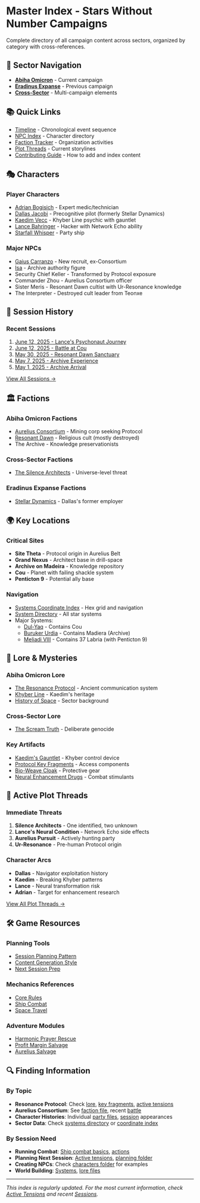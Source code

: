 # Master Index - Stars Without Number Campaigns

Complete directory of all campaign content across sectors, organized by category with cross-references.

## 🌌 Sector Navigation
- **[Abiha Omicron](sectors/abiha-omicron/)** - Current campaign
- **[Eradinus Expanse](sectors/eradinus-expanse/)** - Previous campaign
- **[Cross-Sector](sectors/cross-sector/)** - Multi-campaign elements

## 📚 Quick Links
- [Timeline](TIMELINE.md) - Chronological event sequence
- [NPC Index](NPC-INDEX.md) - Character directory
- [Faction Tracker](FACTION-TRACKER.md) - Organization activities
- [Plot Threads](sectors/abiha-omicron/plot-threads/active-tensions.md) - Current storylines
- [Contributing Guide](CONTRIBUTING.md) - How to add and index content

## 🎭 Characters

### Player Characters
- [Adrian Bogisich](party/adrian-bogisich/character-sheet.md) - Expert medic/technician
- [Dallas Jacobi](party/dallas-jacobi/character-sheet.md) - Precognitive pilot (formerly Stellar Dynamics)
- [Kaedim Vecc](party/kaedim-vecc/character-sheet.md) - Khyber Line psychic with gauntlet
- [Lance Bahringer](party/lance-bahringer/character-sheet.md) - Hacker with Network Echo ability
- [Starfall Whisper](party/starfall-whisper.md) - Party ship

### Major NPCs
- [Gaius Carranzo](sectors/abiha-omicron/characters/gaius-carranzo.md) - New recruit, ex-Consortium
- [Isa](sectors/abiha-omicron/characters/isa-archive-authority.md) - Archive authority figure
- Security Chief Keller - Transformed by Protocol exposure
- Commander Zhou - Aurelius Consortium officer
- Sister Meris - Resonant Dawn cultist with Ur-Resonance knowledge
- The Interpreter - Destroyed cult leader from Teonxe

## 📅 Session History

### Recent Sessions
1. [June 12, 2025 - Lance's Psychonaut Journey](sectors/abiha-omicron/sessions/2025-06-12-lances-psychonaut-journey.md)
2. [June 12, 2025 - Battle at Cou](sectors/abiha-omicron/sessions/2025-06-12-cou-approach-battle.md)
3. [May 30, 2025 - Resonant Dawn Sanctuary](sectors/abiha-omicron/sessions/2025-05-30-resonant-dawn-sanctuary.md)
4. [May 7, 2025 - Archive Experience](sectors/abiha-omicron/sessions/2025-05-07-archive-experience.md)
5. [May 1, 2025 - Archive Arrival](sectors/abiha-omicron/sessions/2025-05-01-archive-arrival.md)

[View All Sessions →](sectors/abiha-omicron/sessions/)

## 🏛️ Factions

### Abiha Omicron Factions
- [Aurelius Consortium](sectors/abiha-omicron/factions/aurelius-consortium.md) - Mining corp seeking Protocol
- [Resonant Dawn](sectors/abiha-omicron/factions/resonant-dawn.md) - Religious cult (mostly destroyed)
- The Archive - Knowledge preservationists

### Cross-Sector Factions
- [The Silence Architects](sectors/cross-sector/factions/silence-architects.md) - Universe-level threat

### Eradinus Expanse Factions
- [Stellar Dynamics](sectors/eradinus-expanse/factions/stellar-dynamics.md) - Dallas's former employer

## 🌍 Key Locations

### Critical Sites
- **Site Theta** - Protocol origin in Aurelius Belt
- **Grand Nexus** - Architect base in drill-space
- **Archive on Madeira** - Knowledge repository
- **Cou** - Planet with failing shackle system
- **Penticton 9** - Potential ally base

### Navigation
- [Systems Coordinate Index](sectors/abiha-omicron/systems-coordinate-index.md) - Hex grid and navigation
- [System Directory](sectors/abiha-omicron/systems/) - All star systems
- Major Systems:
  - [Dul-Yaq](sectors/abiha-omicron/systems/dul-yaq/system--dul-yaq.md) - Contains Cou
  - [Buruker Urdia](sectors/abiha-omicron/systems/buruker-urdia/system--buruker-urdia.md) - Contains Madiera (Archive)
  - [Meliadi VIII](sectors/abiha-omicron/systems/meliadi-viii/system--meliadi-viii.md) - Contains 37 Labria (with Penticton 9)

## 📜 Lore & Mysteries

### Abiha Omicron Lore
- [The Resonance Protocol](sectors/abiha-omicron/lore/resonance-protocol.md) - Ancient communication system
- [Khyber Line](sectors/abiha-omicron/lore/khyber-line.md) - Kaedim's heritage
- [History of Space](sectors/abiha-omicron/lore/history-of-space.md) - Sector background

### Cross-Sector Lore
- [The Scream Truth](sectors/cross-sector/lore/the-scream-truth.md) - Deliberate genocide

### Key Artifacts
- [Kaedim's Gauntlet](party/kaedim-vecc/kaedim-gauntlet.md) - Khyber control device
- [Protocol Key Fragments](sectors/abiha-omicron/lore/protocol-key-fragments.md) - Access components
- [Bio-Weave Cloak](party/lance-bahringer/bio-weave-cloak.md) - Protective gear
- [Neural Enhancement Drugs](party/adrian-bogisich/drugs-and-compounds-reference.md) - Combat stimulants

## 🎯 Active Plot Threads

### Immediate Threats
1. **Silence Architects** - One identified, two unknown
2. **Lance's Neural Condition** - Network Echo side effects
3. **Aurelius Pursuit** - Actively hunting party
4. **Ur-Resonance** - Pre-human Protocol origin

### Character Arcs
- **Dallas** - Navigator exploitation history
- **Kaedim** - Breaking Khyber patterns
- **Lance** - Neural transformation risk
- **Adrian** - Target for enhancement research

[View All Plot Threads →](sectors/abiha-omicron/plot-threads/active-tensions.md)

## 🛠️ Game Resources

### Planning Tools
- [Session Planning Pattern](gm-notes/session-planning-pattern.md)
- [Content Generation Style](gm-notes/content-generation-style.md)
- [Next Session Prep](sectors/abiha-omicron/planning/next-session/)

### Mechanics References
- [Core Rules](game-mechanics/core-rules-reference.md)
- [Ship Combat](game-mechanics/ship-combat-basics.md)
- [Space Travel](game-mechanics/space-travel-times.md)

### Adventure Modules
- [Harmonic Prayer Rescue](modules/2025-06-12-harmonic-prayer-rescue-module.md)
- [Profit Margin Salvage](modules/2025-06-12-profit-margin-salvage-module.md)
- [Aurelius Salvage](modules/aurelius-salvage.md)

## 🔍 Finding Information

### By Topic
- **Resonance Protocol**: Check [lore](lore/resonance-protocol.md), [key fragments](lore/protocol-key-fragments.md), [active tensions](plot-threads/active-tensions.md)
- **Aurelius Consortium**: See [faction file](factions/aurelius-consortium.md), recent [battle](sessions/2025-06-12-cou-approach-battle.md)
- **Character Histories**: Individual [party files](party/), [session](sessions/) appearances
- **Sector Data**: Check [systems directory](systems/) or [coordinate index](systems-coordinate-index.md)

### By Session Need
- **Running Combat**: [Ship combat basics](game-mechanics/ship-combat-basics.md), [actions](game-mechanics/ship-combat-actions.md)
- **Planning Next Session**: [Active tensions](plot-threads/active-tensions.md), [planning folder](planning/next-session/)
- **Creating NPCs**: Check [characters folder](characters/) for examples
- **World Building**: [Systems](systems/), [lore files](lore/)

---

*This index is regularly updated. For the most current information, check [Active Tensions](plot-threads/active-tensions.md) and recent [Sessions](sessions/).*